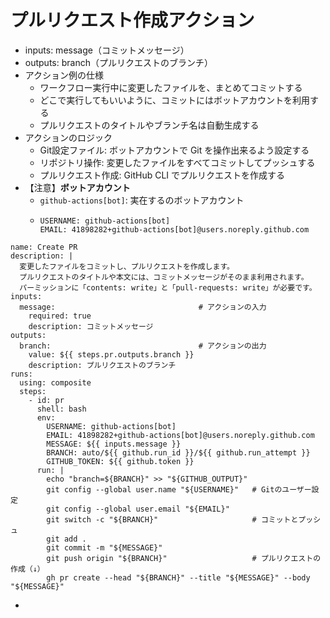 # プルリクエスト作成アクション
- inputs: message（コミットメッセージ）
- outputs: branch（プルリクエストのブランチ）
- アクション例の仕様
  - ワークフロー実行中に変更したファイルを、まとめてコミットする
  - どこで実行してもいいように、コミットにはボットアカウントを利用する
  - プルリクエストのタイトルやブランチ名は自動生成する
- アクションのロジック
  - Git設定ファイル: ボットアカウントで Git を操作出来るよう設定する
  - リポジトリ操作: 変更したファイルをすべてコミットしてプッシュする
  - プルリクエスト作成: GitHub CLI でプルリクエストを作成する
- 【注意】**ボットアカウント**
  - `github-actions[bot]`: 実在するのボットアカウント
  - ```
    USERNAME: github-actions[bot]
    EMAIL: 41898282+github-actions[bot]@users.noreply.github.com
    ```
```
name: Create PR
description: |
  変更したファイルをコミットし、プルリクエストを作成します。
  プルリクエストのタイトルや本文には、コミットメッセージがそのまま利用されます。
  パーミッションに「contents: write」と「pull-requests: write」が必要です。
inputs:
  message:                                # アクションの入力
    required: true
    description: コミットメッセージ
outputs:
  branch:                                 # アクションの出力
    value: ${{ steps.pr.outputs.branch }}
    description: プルリクエストのブランチ
runs:
  using: composite
  steps:
    - id: pr
      shell: bash
      env:
        USERNAME: github-actions[bot]
        EMAIL: 41898282+github-actions[bot]@users.noreply.github.com
        MESSAGE: ${{ inputs.message }}
        BRANCH: auto/${{ github.run_id }}/${{ github.run_attempt }}
        GITHUB_TOKEN: ${{ github.token }}
      run: |
        echo "branch=${BRANCH}" >> "${GITHUB_OUTPUT}"
        git config --global user.name "${USERNAME}"   # Gitのユーザー設定
        git config --global user.email "${EMAIL}"
        git switch -c "${BRANCH}"                     # コミットとプッシュ
        git add .
        git commit -m "${MESSAGE}"
        git push origin "${BRANCH}"                   # プルリクエストの作成（↓）
        gh pr create --head "${BRANCH}" --title "${MESSAGE}" --body "${MESSAGE}"
```
- 
